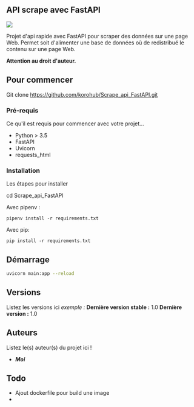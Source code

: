 ## API scrape avec FastAPI



[<img src="https://fastapi.tiangolo.com/img/logo-margin/logo-teal.png">](https://fastapi.tiangolo.com/)


Projet d'api rapide avec FastAPI pour scraper des données sur une page Web.
Permet soit d'alimenter une base de données où de redistribué le contenu sur une page Web.

**Attention au droit d'auteur.**


## Pour commencer

Git clone https://github.com/korohub/Scrape_api_FastAPI.git

### Pré-requis

Ce qu'il est requis pour commencer avec votre projet...

- Python > 3.5
- FastAPI
- Uvicorn
- requests_html

### Installation

Les étapes pour installer 

cd Scrape_api_FastAPI

Avec pipenv :
```
pipenv install -r requirements.txt
```

Avec pip:
```
pip install -r requirements.txt
```

## Démarrage

```sh
uvicorn main:app --reload
```





## Versions
Listez les versions ici 
_exemple :_
**Dernière version stable :** 1.0
**Dernière version :** 1.0


## Auteurs
Listez le(s) auteur(s) du projet ici !
* _**Moi**_

## Todo

- Ajout dockerfile pour build une image
- 
